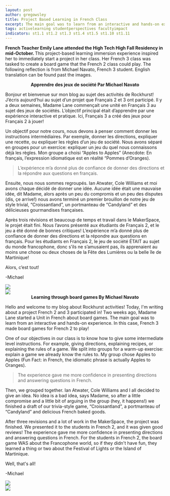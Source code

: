 ```yaml
---
layout: post
author: gregowsley
title: Project Based Learning in French Class
excerpt: The main goal was to learn from an interactive and hands-on experience. The experience gave me more confidence in presenting directions and answering questions in French.
tags: activelearning studentperspectives facultyimpact
indicators: st1.1 st1.2 st1.3 st1.4 st1.5 st1.10 st1.11
---
```


<b>French Teacher Emily Lane attended the High Tech High Fall Residency in mid-October. </b>
This project-based learning immersion experience inspired her to immediately start a project in her class. Her French 3 class was tasked to create a board game that the French 2 class could play. The following reflection is from Michael Navato, French 3 student. English translation can be found past the images.

<b><center>
Apprendre des jeux de société
Par Michael Navato 
  </center></b>

Bonjour et bienvenue sur mon blog au sujet des activités de Rockhurst! J’écris aujourd’hui au sujet d’un projet que Français 2 et 3 ont participé. Il y a deux semaines, Madame Lane commençait une unité en Français 3 au sujet des jeux de sociétés. L’objectif principal était d’apprendre par une expérience interactive et pratique. Ici, Français 3 a créé des jeux pour Français 2 à jouer!

Un objectif pour notre cours, nous devons à penser comment donner les instructions intermédiaires. Par exemple, donner les directions, expliquer une recette, ou expliquer les règles d’un jeu de société. Nous avons séparé en groupes pour un exercice: expliquer un jeu du quel nous connaissons déjà les règles. Mon groupe a choisi “Apples to Apples” (Anecdote: En français, l’expression idiomatique est en réalité “Pommes d’Oranges). 

<blockquote>L’expérience m’a donné plus de confiance de donner des directions et la répondre aux questions en français.</blockquote>

Ensuite, nous nous sommes regroupés. Ian Atwater, Cole Williams et moi avons chaque décidé de donner une idée. Aucune idée était une mauvaise idée, dit Madame, alors après un peu du compromis et un peu des disputes (dis, çe arrive!) nous avons terminé un premier brouillon de notre jeu de style trivial, “Croissantland”, un portmanteau de “Candyland” et des délicieuses gourmandises françaises. 

Après trois révisions et beaucoup de temps et travail dans le MakerSpace, le projet était fini. Nous l’avons présenté aux étudiants de Français 2, et le jeu a été donné de bonnes critiques! L’expérience m’a donné plus de confiance de donner des directions et la répondre aux questions en français. Pour les étudiants en Français 2, le jeu de société ÉTAIT au sujet du monde francophone, donc s’ils ne s’amusaient pas, ils apprenaient au moins une chose ou deux choses de la Fête des Lumières ou la belle île de Martinique!

Alors, c’est tout!

-Michael

<div class="flex-wrapper">
  <div class="x1"><img src="{{ site.baseurl }}/img/BoardGame1.JPG"></div>
  <div class="x1"><img src="{{ site.baseurl }}/img/BoardGame4.JPG"></div>
</div>

<center><b>
Learning through board games
By Michael Navato</b></center>

Hello and welcome to my blog about Rockhurst activities! Today, I'm writing about a project French 2 and 3 participated in! Two weeks ago, Madame Lane started a Unit in French about board games. The main goal was to learn from an interactive and hands-on experience. In this case, French 3 made board games for French 2 to play!

One of our objectives in our class is to know how to give some intermediate level instructions. For example, giving directions, explaining recipes, or explaining the rules of a game. We split into groups for a warm-up exercise: explain a game we already know the rules to. My group chose Apples to Apples (Fun Fact: in French, the idiomatic phrase is actually Apples to Oranges). 

<blockquote>The experience gave me more confidence in presenting directions and answering questions in French.</blockquote>

Then, we grouped together. Ian Atwater, Cole Williams and I all decided to give an idea. No idea is a bad idea, says Madame, so after a little compromise and a little bit of arguing in the group (hey, it happens!) we finished a draft of our trivia-style game, “Croissantland”, a portmanteau of “Candyland” and delicious French baked goods. 

After three revisions and a lot of work in the MakerSpace, the project was finished. We presented it to the students in French 2, and it was given good reviews! The experience gave me more confidence in presenting directions and answering questions in French. For the students in French 2, the board game WAS about the Francophone world, so if they didn't have fun, they learned a thing or two about the Festival of Lights or the Island of Martinique. 

Well, that's all!

-Michael



<div class="flex-wrapper">
  <div class="x1"><img src="{{ site.baseurl }}/img/BoardGame5.JPG"></div>
  <div class="x1"><img src="{{ site.baseurl }}/img/BoardGame6.JPG"></div>
</div>


